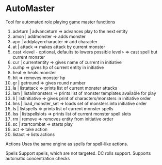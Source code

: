 # AutoMaster
Tool for automated role playing game master functions

1) advturn | advanceturn => advances play to the next entity
2) amon | addmonster <monster index or name> <personal name> => adds monster
3) apc | addplayercharacter <personal name> <initiative> => add character
4) at | attack <attack index> => makes attack by current monster
5) cast <spellname> <level - optional, defaults to lowers possible level> => cast spell but current monster
6) cur | currententity => gives name of current in initiative
7) curhp => gives hp of current entity in initiative
8) heal <index of entity> <hp> => heals monster
9) hit <index of entity> <hp> => removes monster hp
10) gr | getround => gives round number
11) la | listattack => prints list of current monster attacks
12) lam | listallmonsters => prints list of monster templates available for play
13) li | listinitiative => gives print of characters/monsters in initiative order
14) lms | load_monster_set <filename> => loads set of monsters into initiative order
15) ls | listspells => prints list of current monster spells
16) lss | listspellslots => prints list of current monster spell slots
17) rm | remove <index or personal name> => removes entity from initiative order
18) sc | startcombat => starts play
19) act <action name> => take action
20) listact => lists actions

Actions
Uses the same engine as spells for spell-like actions. 

Spells
Support spells, which are not targeted. DC rolls support.
Supports automatic concentration checks

